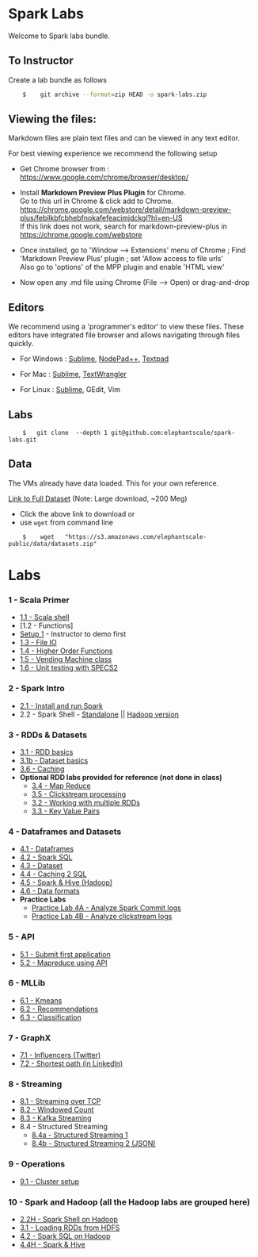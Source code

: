 <link rel='stylesheet' href='assets/css/main.css'/>

Spark Labs
==========
Welcome to Spark labs bundle.

## To Instructor
Create a lab bundle as follows
```bash
    $    git archive --format=zip HEAD -o spark-labs.zip
```

Viewing the files:
-----------------
Markdown files are plain text files and can be viewed in any text editor.

For best viewing experience we recommend the following setup

* Get Chrome browser from : https://www.google.com/chrome/browser/desktop/

* Install **Markdown Preview Plus Plugin** for Chrome.  
Go to this url in Chrome & click add to Chrome.  
    https://chrome.google.com/webstore/detail/markdown-preview-plus/febilkbfcbhebfnokafefeacimjdckgl?hl=en-US  
If this link does not work, search for markdown-preview-plus in https://chrome.google.com/webstore

* Once installed, go to 'Window --> Extensions' menu of Chrome ;   Find 'Markdown Preview Plus' plugin ;  set 'Allow access to file urls'  
Also go to 'options' of the MPP plugin and enable 'HTML view'

* Now open any .md file using Chrome (File --> Open) or drag-and-drop


Editors
-------
We recommend using a 'programmer's editor' to view these files. These editors have integrated file browser and allows navigating through files quickly.

* For Windows : [Sublime](http://www.sublimetext.com/), [NodePad++](http://notepad-plus-plus.org/), [Textpad](http://www.textpad.com/)

* For Mac : [Sublime](http://www.sublimetext.com/),  [TextWrangler](http://www.barebones.com/products/textwrangler/)

* For Linux : [Sublime](http://www.sublimetext.com/), GEdit, Vim

<a name="data"/>

Labs
---
```
    $   git clone  --depth 1 git@github.com:elephantscale/spark-labs.git
```

Data
----
The VMs already have data loaded.  This for your own reference.

[Link to Full Dataset](https://s3.amazonaws.com/elephantscale-public/data/datasets.zip)
(Note: Large download, ~200 Meg)

- Click the above link to download or
- use `wget` from command line
```
    $    wget   "https://s3.amazonaws.com/elephantscale-public/data/datasets.zip"
```




# Labs

### 1 - Scala Primer
- [1.1 - Scala shell](01-scala/README.md)
- [1.2 - Functions]
- [Setup 1](setup1.md) - Instructor to demo first
- [1.3 - File IO](01-scala/1.3-file.md)
- [1.4 - Higher Order Functions](01-scala/1.4-functions.md)
- [1.5 - Vending Machine class](01-scala/vending-machine/1.5-README.md)
- [1.6 - Unit testing with SPECS2](01-scala/vending-machine/1.6-SPECS-README.md)

### 2 - Spark Intro
- [2.1 - Install and run Spark](02-intro/2.1-install-spark-scala.md)
- 2.2 - Spark Shell - [Standalone](02-intro/2.2-shell-scala.md)  || [Hadoop version](02-intro/2.2H-spark-shell-hadoop.md)

### 3 - RDDs & Datasets
- [3.1 - RDD basics](03-rdd/3.1-rdd-basics-scala.md)
- [3.1b - Dataset basics](03-rdd/3.1b-dataset-basics-scala.md)
- [3.6 - Caching](03-rdd/3.6-caching-scala.md)
- **Optional RDD labs provided for reference (not done in class)**
    - [3.4 - Map Reduce](03-rdd/3.4-mapreduce.md)
    - [3.5 - Clickstream processing](03-rdd/3.5-clickstream.md)
    - [3.2 - Working with multiple RDDs](03-rdd/3.2-rdd-multi.md)
    - [3.3 - Key Value Pairs](03-rdd/3.3-key-value.md)

### 4 - Dataframes and Datasets
- [4.1 - Dataframes](04-dataframe/4.1-dataframe-scala.md)
- [4.2 - Spark SQL ](04-dataframe/4.2-sql-scala.md)
- [4.3 - Dataset](04-dataframe/4.3-dataset-scala.md)
- [4.4 - Caching 2 SQL](04-dataframe/4.4-caching-2-sql-scala.md)
- [4.5 - Spark & Hive (Hadoop)](04-dataframe/4.5-spark-and-hive-scala.md)
- [4.6 - Data formats](04-dataframe/4.6-data-formats-scala.md)
- **Practice Labs**
    - [Practice Lab 4A - Analyze Spark Commit logs](04-dataframe/4a-practice-lab.md)
    - [Practice Lab 4B - Analyze clickstream logs](04-dataframe/4b-practice-lab.md)

### 5 - API
- [5.1 - Submit first application](05-api/5.1-submit.md)
- [5.2 - Mapreduce using API](05-api/5.2-mapreduce.md)

### 6 - MLLib
- [6.1 - Kmeans](06-mllib/kmeans/README.md)
- [6.2 - Recommendations](06-mllib/recs/README.md)
- [6.3 - Classification](06-mllib/classification/README.md)

### 7 - GraphX
- [7.1  - Influencers (Twitter)](07-graphx/7.1-influencer.md)
- [7.2  - Shortest path (in LinkedIn)](07-graphx/7.2-shortest-path.md)

### 8 - Streaming
- [8.1 - Streaming over TCP](08-streaming/8.1-over-tcp/README.md)
- [8.2 - Windowed Count](08-streaming/8.2-window/README.md)
- [8.3 - Kafka Streaming](08-streaming/8.3-kafka/README.md)
- 8.4 - Structured Streaming
    * [8.4a - Structured Streaming 1](08-streaming/8.4-structured/README.md)
    * [8.4b - Structured Streaming 2 (JSON)](08-streaming/8.4-structured/README2.md)

### 9 - Operations
- [9.1 - Cluster setup](09-ops/9.1-cluster-setup.md)

### 10 - Spark and Hadoop (all the Hadoop labs are grouped here)
- [2.2H - Spark Shell on Hadoop](02-intro/2.2H-spark-shell-hadoop.md)
- [3.1 - Loading RDDs from HDFS](03-rdd/3.1-rdd-basics.md)
- [4.2 - Spark SQL on Hadoop](04-dataframe/4.2-sql.md)
- [4.4H - Spark & Hive](04-dataframe/4.4-spark-and-hive.md)
